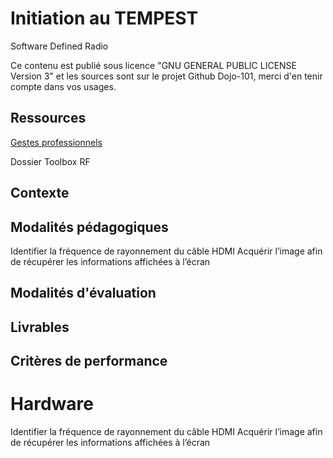 # Initiation au TEMPEST

Software Defined Radio 

Ce contenu est publié sous licence "GNU GENERAL PUBLIC LICENSE Version 3" et les sources sont sur le projet Github Dojo-101, merci d'en tenir compte dans vos usages.

## Ressources


[Gestes professionnels](https://github.com/Aif4thah/Dojo-101)

Dossier Toolbox RF


## Contexte




## Modalités pédagogiques

Identifier la fréquence de rayonnement du câble HDMI
Acquérir l’image afin de récupérer les informations affichées à l’écran



## Modalités d'évaluation


## Livrables


## Critères de performance



# Hardware

Identifier la fréquence de rayonnement du câble HDMI
Acquérir l’image afin de récupérer les informations affichées à l’écran

